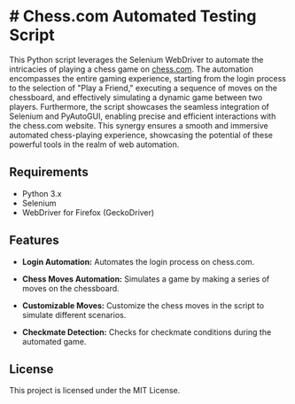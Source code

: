 # # Chess.com Automated Testing Script

This Python script leverages the Selenium WebDriver to automate the intricacies of playing a chess game on [chess.com](https://www.chess.com/).
The automation encompasses the entire gaming experience, starting from the login process to the selection of "Play a Friend," executing a sequence of moves on the chessboard, and effectively simulating a dynamic game between two players.
Furthermore, the script showcases the seamless integration of Selenium and PyAutoGUI, enabling precise and efficient interactions with the chess.com website.
This synergy ensures a smooth and immersive automated chess-playing experience, showcasing the potential of these powerful tools in the realm of web automation.

## Requirements

- Python 3.x
- Selenium
- WebDriver for Firefox (GeckoDriver)

## Features

- **Login Automation:** Automates the login process on chess.com.
  
- **Chess Moves Automation:** Simulates a game by making a series of moves on the chessboard.

- **Customizable Moves:** Customize the chess moves in the script to simulate different scenarios.

- **Checkmate Detection:** Checks for checkmate conditions during the automated game.

## License

This project is licensed under the MIT License.
